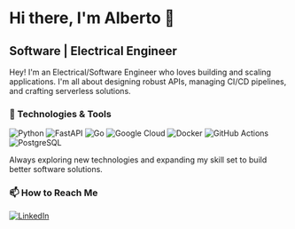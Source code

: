 # Hi there, I'm Alberto 👋

## Software | Electrical Engineer 

Hey! I'm an Electrical/Software Engineer who loves building and scaling applications. I'm all about designing robust APIs, managing CI/CD pipelines, and crafting serverless solutions.

### 🔧 Technologies & Tools

![Python](https://img.shields.io/badge/-Python-3776AB?style=flat&logo=python&logoColor=white)
![FastAPI](https://img.shields.io/badge/-FastAPI-009688?style=flat&logo=fastapi&logoColor=white)
![Go](https://img.shields.io/badge/-Go-00ADD8?style=flat&logo=go&logoColor=white)
![Google Cloud](https://img.shields.io/badge/-Google%20Cloud-4285F4?style=flat&logo=google-cloud&logoColor=white)
![Docker](https://img.shields.io/badge/-Docker-2496ED?style=flat&logo=docker&logoColor=white)
![GitHub Actions](https://img.shields.io/badge/-GitHub%20Actions-2088FF?style=flat&logo=github-actions&logoColor=white)
![PostgreSQL](https://img.shields.io/badge/-PostgreSQL-336791?style=flat&logo=postgresql&logoColor=white)


Always exploring new technologies and expanding my skill set to build better software solutions.

### 📫 How to Reach Me

[![LinkedIn](https://img.shields.io/badge/-LinkedIn-0077B5?style=flat&logo=linkedin&logoColor=white)](https://www.linkedin.com/in/alberto-vergara-ferreira/)
